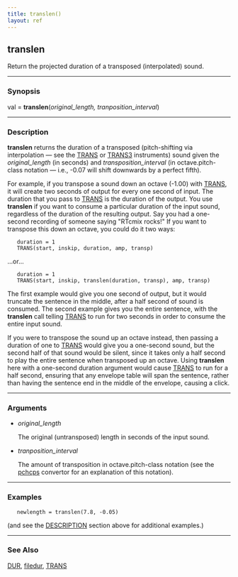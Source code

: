 ```yaml
---
title: translen()
layout: ref
---
```


## translen

Return the projected duration of a transposed (interpolated) sound.

-----

### Synopsis

val = **translen**(*original\_length, tranposition\_interval*)

-----

### Description

**translen** returns the duration of a transposed (pitch-shifting via
interpolation &mdash; see the [TRANS](../instruments/TRANS.html) or
[TRANS3](../instruments/TRANS3.html) instruments) sound given the
*original\_length* (in seconds) and *transposition\_interval* (in
octave.pitch-class notation &mdash; i.e., -0.07 will shift downwards by a
perfect fifth).

For example, if you transpose a sound down an octave (-1.00) with
[TRANS](../instruments/TRANS.html), it will create two seconds of output
for every one second of input. The duration that you pass to
[TRANS](../instruments/TRANS.html) is the duration of the output. You
use **translen** if you want to consume a particular duration of the
input sound, regardless of the duration of the resulting output. Say you
had a one-second recording of someone saying "RTcmix rocks\!" If you
want to transpose this down an octave, you could do it two ways:

``` 
   duration = 1
   TRANS(start, inskip, duration, amp, transp)
```

...or...

``` 
   duration = 1
   TRANS(start, inskip, translen(duration, transp), amp, transp)
```

The first example would give you one second of output, but it would
truncate the sentence in the middle, after a half second of sound is
consumed. The second example gives you the entire sentence, with the
**translen** call telling [TRANS](../instruments/TRANS.html) to run for
two seconds in order to consume the entire input sound.

If you were to transpose the sound up an octave instead, then passing a
duration of one to [TRANS](../instruments/TRANS.html) would give you a
one-second sound, but the second half of that sound would be silent,
since it takes only a half second to play the entire sentence when
transposed up an octave. Using **translen** here with a one-second
duration argument would cause [TRANS](../instruments/TRANS.html) to run
for a half second, ensuring that any envelope table will span the
sentence, rather than having the sentence end in the middle of the
envelope, causing a click.

-----

### Arguments

  - <span id="original_length">*original\_length*</span>  
      
    The original (untransposed) length in seconds of the input sound.

  - <span id="tranposition_interval">*tranposition\_interval*</span>  
      
    The amount of transposition in octave.pitch-class notation (see the
    [pchcps](pchcps.html) convertor for an explanation of this
    notation).

-----

### Examples

``` 
   newlength = translen(7.8, -0.05)
```

(and see the [DESCRIPTION](#DESCRIPTION) section above for additional
examples.)

-----

### See Also

[DUR](DUR.html), [filedur](filedur.html),
[TRANS](../instruments/TRANS.html)
